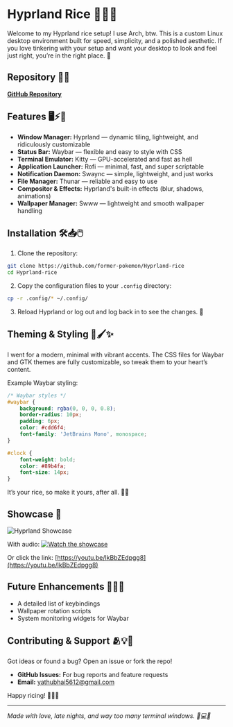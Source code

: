 # Hyprland Rice 🚀✨🎨

Welcome to my Hyprland rice setup! I use Arch, btw. This is a custom Linux desktop environment built for speed, simplicity, and a polished aesthetic. If you love tinkering with your setup and want your desktop to look and feel just right, you’re in the right place. 🌿


## Repository 📂🔗

[**GitHub Repository**](https://github.com/former-pokemon/Hyprland-rice)

## Features 🖥️⚡🎯

- **Window Manager:** Hyprland — dynamic tiling, lightweight, and ridiculously customizable
- **Status Bar:** Waybar — flexible and easy to style with CSS
- **Terminal Emulator:** Kitty — GPU-accelerated and fast as hell
- **Application Launcher:** Rofi — minimal, fast, and super scriptable
- **Notification Daemon:** Swaync — simple, lightweight, and just works
- **File Manager:** Thunar — reliable and easy to use
- **Compositor & Effects:** Hyprland's built-in effects (blur, shadows, animations)
- **Wallpaper Manager:** Swww — lightweight and smooth wallpaper handling

## Installation 🛠️📥🖱️

1. Clone the repository:

```bash
git clone https://github.com/former-pokemon/Hyprland-rice
cd Hyprland-rice
```

2. Copy the configuration files to your `.config` directory:

```bash
cp -r .config/* ~/.config/
```

3. Reload Hyprland or log out and log back in to see the changes. 🔄

## Theming & Styling 🎨🖌️✨

I went for a modern, minimal with vibrant accents. The CSS files for Waybar and GTK themes are fully customizable, so tweak them to your heart’s content.

Example Waybar styling:

```css
/* Waybar styles */
#waybar {
    background: rgba(0, 0, 0, 0.8);
    border-radius: 10px;
    padding: 6px;
    color: #cdd6f4;
    font-family: 'JetBrains Mono', monospace;
}

#clock {
    font-weight: bold;
    color: #89b4fa;
    font-size: 14px;
}
```

It’s your rice, so make it yours, after all. 🧑‍🎨

## Showcase 🎥

![Hyprland Showcase](./preview.gif)
 
With audio: 
[![Watch the showcase](https://img.youtube.com/vi/lkBbZEdpgg8/0.jpg)](https://youtu.be/lkBbZEdpgg8)

Or click the link: [https://youtu.be/lkBbZEdpgg8](https://youtu.be/lkBbZEdpgg8)



## Future Enhancements 🚧🔧📘

- A detailed list of keybindings
- Wallpaper rotation scripts
- System monitoring widgets for Waybar

## Contributing & Support 🫂💡📩

Got ideas or found a bug? Open an issue or fork the repo!

- **GitHub Issues:** For bug reports and feature requests
- **Email:** yathubhai5612@gmail.com

Happy ricing! 🎉🌈🔑

---

_Made with love, late nights, and way too many terminal windows. 🚀💻🧠_

